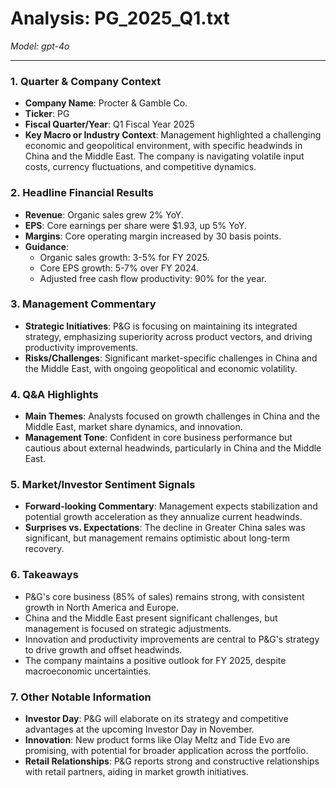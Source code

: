 # Analysis: PG_2025_Q1.txt

*Model: gpt-4o*

---

### 1. Quarter & Company Context
- **Company Name**: Procter & Gamble Co.
- **Ticker**: PG
- **Fiscal Quarter/Year**: Q1 Fiscal Year 2025
- **Key Macro or Industry Context**: Management highlighted a challenging economic and geopolitical environment, with specific headwinds in China and the Middle East. The company is navigating volatile input costs, currency fluctuations, and competitive dynamics.

### 2. Headline Financial Results
- **Revenue**: Organic sales grew 2% YoY.
- **EPS**: Core earnings per share were $1.93, up 5% YoY.
- **Margins**: Core operating margin increased by 30 basis points.
- **Guidance**:
  - Organic sales growth: 3-5% for FY 2025.
  - Core EPS growth: 5-7% over FY 2024.
  - Adjusted free cash flow productivity: 90% for the year.

### 3. Management Commentary
- **Strategic Initiatives**: P&G is focusing on maintaining its integrated strategy, emphasizing superiority across product vectors, and driving productivity improvements.
- **Risks/Challenges**: Significant market-specific challenges in China and the Middle East, with ongoing geopolitical and economic volatility.

### 4. Q&A Highlights
- **Main Themes**: Analysts focused on growth challenges in China and the Middle East, market share dynamics, and innovation.
- **Management Tone**: Confident in core business performance but cautious about external headwinds, particularly in China and the Middle East.

### 5. Market/Investor Sentiment Signals
- **Forward-looking Commentary**: Management expects stabilization and potential growth acceleration as they annualize current headwinds.
- **Surprises vs. Expectations**: The decline in Greater China sales was significant, but management remains optimistic about long-term recovery.

### 6. Takeaways
- P&G's core business (85% of sales) remains strong, with consistent growth in North America and Europe.
- China and the Middle East present significant challenges, but management is focused on strategic adjustments.
- Innovation and productivity improvements are central to P&G's strategy to drive growth and offset headwinds.
- The company maintains a positive outlook for FY 2025, despite macroeconomic uncertainties.

### 7. Other Notable Information
- **Investor Day**: P&G will elaborate on its strategy and competitive advantages at the upcoming Investor Day in November.
- **Innovation**: New product forms like Olay Meltz and Tide Evo are promising, with potential for broader application across the portfolio.
- **Retail Relationships**: P&G reports strong and constructive relationships with retail partners, aiding in market growth initiatives.